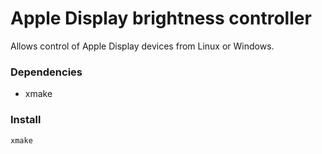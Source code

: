 # Apple Display brightness controller

Allows control of Apple Display devices from Linux or Windows.

### Dependencies

- xmake

### Install

```
xmake
```
